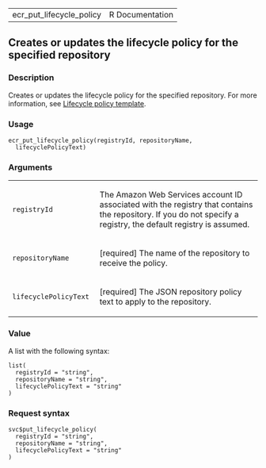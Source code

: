<table style="width: 100%;">
<tbody>
<tr class="odd">
<td>ecr_put_lifecycle_policy</td>
<td style="text-align: right;">R Documentation</td>
</tr>
</tbody>
</table>

## Creates or updates the lifecycle policy for the specified repository

### Description

Creates or updates the lifecycle policy for the specified repository.
For more information, see [Lifecycle policy
template](https://docs.aws.amazon.com/AmazonECR/latest/userguide/LifecyclePolicies.html).

### Usage

    ecr_put_lifecycle_policy(registryId, repositoryName,
      lifecyclePolicyText)

### Arguments

<table>
<colgroup>
<col style="width: 35%" />
<col style="width: 65%" />
</colgroup>
<tbody>
<tr class="odd">
<td><code
id="ecr_put_lifecycle_policy_:_registryId">registryId</code></td>
<td><p>The Amazon Web Services account ID associated with the registry
that contains the repository. If you do not specify a registry, the
default registry is assumed.</p></td>
</tr>
<tr class="even">
<td><code
id="ecr_put_lifecycle_policy_:_repositoryName">repositoryName</code></td>
<td><p>[required] The name of the repository to receive the
policy.</p></td>
</tr>
<tr class="odd">
<td><code
id="ecr_put_lifecycle_policy_:_lifecyclePolicyText">lifecyclePolicyText</code></td>
<td><p>[required] The JSON repository policy text to apply to the
repository.</p></td>
</tr>
</tbody>
</table>

### Value

A list with the following syntax:

    list(
      registryId = "string",
      repositoryName = "string",
      lifecyclePolicyText = "string"
    )

### Request syntax

    svc$put_lifecycle_policy(
      registryId = "string",
      repositoryName = "string",
      lifecyclePolicyText = "string"
    )
